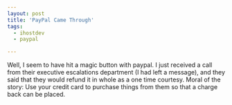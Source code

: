 ```yaml
---
layout: post
title: 'PayPal Came Through'
tags:
  - ihostdev
  - paypal

---
```


Well, I seem to have hit a magic button with paypal. I just received a call from their executive escalations department (I had left a message), and they said that they would refund it in whole as a one time courtesy. Moral of the story: Use your credit card to purchase things from them so that a charge back can be placed.
